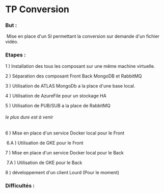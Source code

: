 # **TP Conversion**

### But : 

​	Mise en place d'un SI permettant la conversion sur demande d'un fichier vidéo.

### Etapes :

1 ) Installation des tous les composant sur une même machine virtuelle.

2 ) Séparation des composant Front Back MongoDB et RabbitMQ

3 ) Utilisation de ATLAS MongoDb a la place d'une base local.

4 ) Utilisation de AzureFile pour un stockage HA

5 ) Utilisation de PUB/SUB a la place de RabbitMQ

###### le plus dure est à venir

6 ) Mise en place d'un service Docker local pour le Front

​		6.A ) Utilisation de GKE pour le Front

7 ) Mise en place d'un service Docker local pour le Back

​		7.A ) Utilisation de GKE pour le Back

8 ) développement d'un client Lourd (Pour le moment)

### Difficultés :



